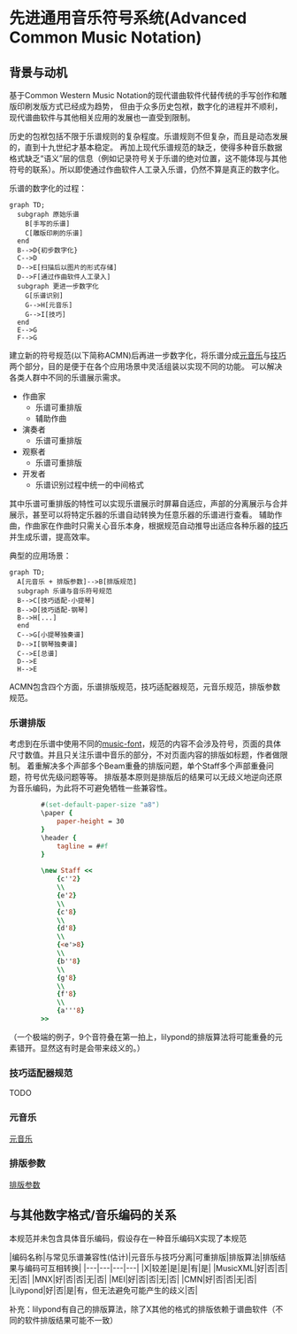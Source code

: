 # 先进通用音乐符号系统(Advanced Common Music Notation)

## 背景与动机
基于Common Western Music Notation的现代谱曲软件代替传统的手写创作和雕版印刷发版方式已经成为趋势，
但由于众多历史包袱，数字化的进程并不顺利，现代谱曲软件与其他相关应用的发展也一直受到限制。

历史的包袱包括不限于乐谱规则的复杂程度。乐谱规则不但复杂，而且是动态发展的，直到十九世纪才基本稳定。
再加上现代乐谱规范的缺乏，使得多种音乐数据格式缺乏“语义”层的信息（例如记录符号关于乐谱的绝对位置，这不能体现与其他符号的联系）。所以即使通过作曲软件人工录入乐谱，仍然不算是真正的数字化。

乐谱的数字化的过程：

```mermaid
graph TD;
  subgraph 原始乐谱
    B[手写的乐谱]
    C[雕版印刷的乐谱]
  end
  B-->D{初步数字化}
  C-->D
  D-->E[扫描后以图片的形式存储]
  D-->F[通过作曲软件人工录入]
  subgraph 更进一步数字化
    G[乐谱识别]
    G-->H[元音乐]
    G-->I[技巧]
  end
  E-->G
  F-->G
```

建立新的符号规范(以下简称ACMN)后再进一步数字化，将乐谱分成[元音乐](./terms.md#primary-music)与[技巧](./terms.md#technique)两个部分，目的是便于在各个应用场景中灵活组装以实现不同的功能。
可以解决各类人群中不同的乐谱展示需求。

* 作曲家
    * 乐谱可重排版
    * 辅助作曲
* 演奏者
    * 乐谱可重排版
* 观察者
    * 乐谱可重排版
* 开发者
    * 乐谱识别过程中统一的中间格式

其中乐谱可重排版的特性可以实现乐谱展示时屏幕自适应，声部的分离展示与合并展示，甚至可以将特定乐器的乐谱自动转换为任意乐器的乐谱进行查看。
辅助作曲，作曲家在作曲时只需关心音乐本身，根据规范自动推导出适应各种乐器的[技巧](./terms.md#technique)并生成乐谱，提高效率。

典型的应用场景：
```mermaid
graph TD;
  A[元音乐 + 排版参数]-->B[排版规范]
  subgraph 乐谱与音乐符号规范
  B-->C[技巧适配-小提琴]
  B-->D[技巧适配-钢琴]
  B-->H[...]
  end
  C-->G[小提琴独奏谱]
  D-->I[钢琴独奏谱]
  C-->E[总谱]
  D-->E
  H-->E
```

ACMN包含四个方面，乐谱排版规范，技巧适配器规范，元音乐规范，排版参数规范。

### 乐谱排版
考虑到在乐谱中使用不同的[music-font](./terms.md#music-font)，规范的内容不会涉及符号，页面的具体尺寸数值。并且只关注乐谱中音乐的部分，不对页面内容的排版如标题，作者做限制。
着重解决多个声部多个Beam重叠的排版问题，单个Staff多个声部重叠问题，符号优先级问题等等。
排版基本原则是排版后的结果可以无歧义地逆向还原为音乐编码，为此将不可避免牺牲一些兼容性。
```lilypond
        #(set-default-paper-size "a8")
        \paper {
            paper-height = 30
        }
        \header {
            tagline = ##f
        }
            
        \new Staff <<
            {c''2}
            \\
            {e'2}
            \\
            {c'8}
            \\
            {d'8}
            \\
            {<e'>8}
            \\
            {b''8}
            \\
            {g'8}
            \\
            {f'8}
            \\
            {a'''8}
        >>
```
（一个极端的例子，9个音符叠在第一拍上，lilypond的排版算法将可能重叠的元素错开。显然这有时是会带来歧义的。）


### 技巧适配器规范
TODO

### 元音乐
[元音乐](./terms.md#primary-music)

### 排版参数
[排版参数](./terms.md#typesetting-params)

## 与其他数字格式/音乐编码的关系
本规范并未包含具体音乐编码，假设存在一种音乐编码X实现了本规范

|编码名称|与常见乐谱兼容性(估计)|元音乐与技巧分离|可重排版|排版算法|排版结果与编码可互相转换|
|---|---|---|---|
|X|较差|是|是|有|是|
|MusicXML|好|否|否|无|否|
|MNX|好|否|否|无|否|
|MEI|好|否|否|无|否|
|CMN|好|否|否|无|否|
|Lilypond|好|否|是|有，但无法避免可能产生的歧义|否|

补充：lilypond有自己的排版算法，除了X其他的格式的排版依赖于谱曲软件（不同的软件排版结果可能不一致）

